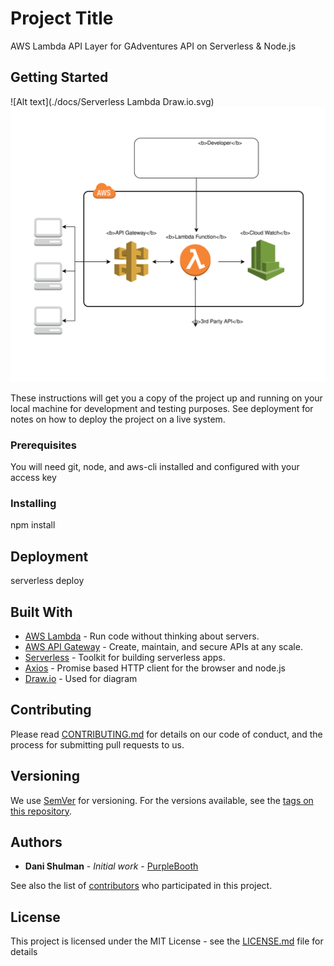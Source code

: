 # Project Title

AWS Lambda API Layer for GAdventures API on Serverless & Node.js

## Getting Started

![Alt text](./docs/Serverless Lambda Draw.io.svg)
<img src="./docs/Serverless Lambda Draw.io.svg">

These instructions will get you a copy of the project up and running on your local machine for development and testing purposes. See deployment for notes on how to deploy the project on a live system.

### Prerequisites

You will need git, node, and aws-cli installed and configured with your access key

### Installing

npm install

## Deployment

serverless deploy

## Built With

- [AWS Lambda](https://aws.amazon.com/lambda/) - Run code without thinking about servers.
- [AWS API Gateway](https://aws.amazon.com/api-gateway/) - Create, maintain, and secure APIs at any scale.
- [Serverless](https://serverless.com) - Toolkit for building serverless apps.
- [Axios](https://github.com/axios/axios) - Promise based HTTP client for the browser and node.js
- [Draw.io](https://www.draw.io/) - Used for diagram

## Contributing

Please read [CONTRIBUTING.md](https://gist.github.com/PurpleBooth/b24679402957c63ec426) for details on our code of conduct, and the process for submitting pull requests to us.

## Versioning

We use [SemVer](http://semver.org/) for versioning. For the versions available, see the [tags on this repository](https://github.com/your/project/tags).

## Authors

- **Dani Shulman** - _Initial work_ - [PurpleBooth](https://github.com/PurpleBooth)

See also the list of [contributors](https://github.com/your/project/contributors) who participated in this project.

## License

This project is licensed under the MIT License - see the [LICENSE.md](LICENSE.md) file for details

<!-- ## Acknowledgments

- Hat tip to anyone whose code was used
- Inspiration
- etc -->
